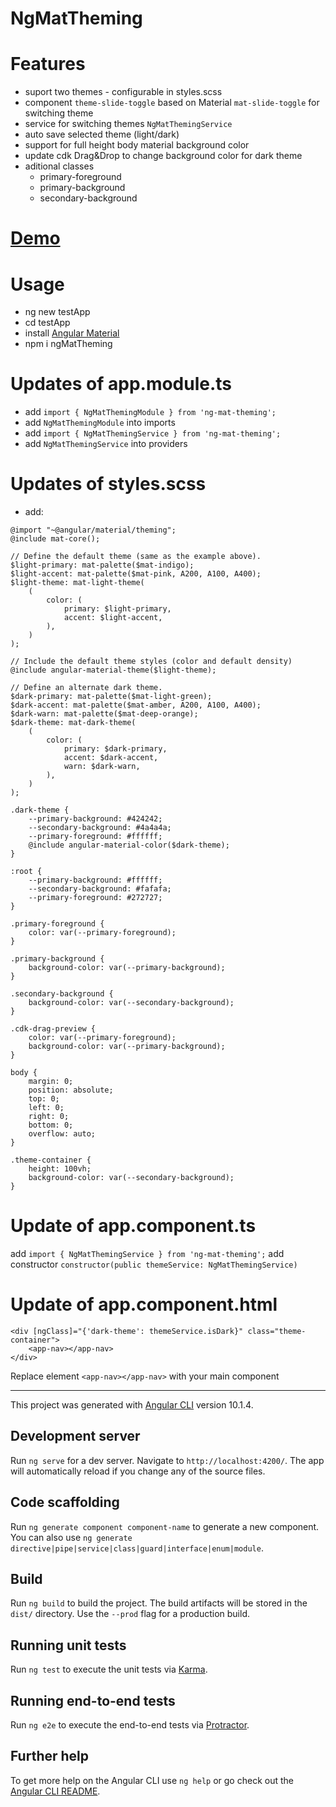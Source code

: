 # NgMatTheming

# Features
- suport two themes - configurable in styles.scss
- component `theme-slide-toggle` based on Material `mat-slide-toggle` for switching theme
- service for switching themes `NgMatThemingService`
- auto save selected theme (light/dark)
- support for full height body material background color
- update cdk Drag&Drop to change background color for dark theme
- aditional classes
    - primary-foreground
    - primary-background
    - secondary-background

# [Demo](https://b-mi.github.io/ngMatTheming/)
# Usage

- ng new testApp
- cd testApp
- install [Angular Material](https://material.angular.io/guide/getting-started)
- npm i ngMatTheming

# Updates of app.module.ts
- add `import { NgMatThemingModule } from 'ng-mat-theming';`
- add `NgMatThemingModule` into imports
- add `import { NgMatThemingService } from 'ng-mat-theming';`
- add `NgMatThemingService` into providers

# Updates of styles.scss
- add:
```
@import "~@angular/material/theming";
@include mat-core();

// Define the default theme (same as the example above).
$light-primary: mat-palette($mat-indigo);
$light-accent: mat-palette($mat-pink, A200, A100, A400);
$light-theme: mat-light-theme(
    (
        color: (
            primary: $light-primary,
            accent: $light-accent,
        ),
    )
);

// Include the default theme styles (color and default density)
@include angular-material-theme($light-theme);

// Define an alternate dark theme.
$dark-primary: mat-palette($mat-light-green);
$dark-accent: mat-palette($mat-amber, A200, A100, A400);
$dark-warn: mat-palette($mat-deep-orange);
$dark-theme: mat-dark-theme(
    (
        color: (
            primary: $dark-primary,
            accent: $dark-accent,
            warn: $dark-warn,
        ),
    )
);

.dark-theme {
    --primary-background: #424242;
    --secondary-background: #4a4a4a;
    --primary-foreground: #ffffff;
    @include angular-material-color($dark-theme);
}

:root {
    --primary-background: #ffffff;
    --secondary-background: #fafafa;
    --primary-foreground: #272727;
}

.primary-foreground {
    color: var(--primary-foreground);
}

.primary-background {
    background-color: var(--primary-background);
}

.secondary-background {
    background-color: var(--secondary-background);
}

.cdk-drag-preview {
    color: var(--primary-foreground);
    background-color: var(--primary-background);
}

body {
    margin: 0;
    position: absolute;
    top: 0;
    left: 0;
    right: 0;
    bottom: 0;
    overflow: auto;
}

.theme-container {
    height: 100vh;
    background-color: var(--secondary-background);
}
```

# Update of app.component.ts
add `import { NgMatThemingService } from 'ng-mat-theming';`
add constructor `constructor(public themeService: NgMatThemingService)`

# Update of app.component.html
```
<div [ngClass]="{'dark-theme': themeService.isDark}" class="theme-container">
    <app-nav></app-nav>
</div>
```

Replace element `<app-nav></app-nav>` with your main component

------------------


This project was generated with [Angular CLI](https://github.com/angular/angular-cli) version 10.1.4.

## Development server

Run `ng serve` for a dev server. Navigate to `http://localhost:4200/`. The app will automatically reload if you change any of the source files.

## Code scaffolding

Run `ng generate component component-name` to generate a new component. You can also use `ng generate directive|pipe|service|class|guard|interface|enum|module`.

## Build

Run `ng build` to build the project. The build artifacts will be stored in the `dist/` directory. Use the `--prod` flag for a production build.

## Running unit tests

Run `ng test` to execute the unit tests via [Karma](https://karma-runner.github.io).

## Running end-to-end tests

Run `ng e2e` to execute the end-to-end tests via [Protractor](http://www.protractortest.org/).

## Further help

To get more help on the Angular CLI use `ng help` or go check out the [Angular CLI README](https://github.com/angular/angular-cli/blob/master/README.md).
